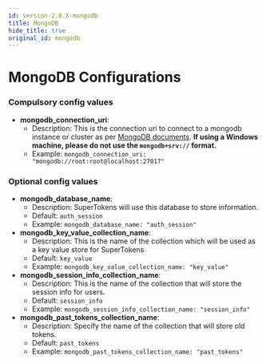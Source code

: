 ```yaml
---
id: version-2.0.X-mongodb
title: MongoDB
hide_title: true
original_id: mongodb
---
```


# MongoDB Configurations

### Compulsory config values
- **mongodb_connection_uri**: 
    - Description: This is the connection uri to connect to a mongodb instance or cluster as per [MongoDB documents](https://docs.mongodb.com/manual/reference/connection-string/). **If using a Windows machine, please do not use the `mongodb+srv://` format.**
    - Example: ```mongodb_connection_uri: "mongodb://root:root@localhost:27017"```

### Optional config values
- **mongodb_database_name**:
    - Description: SuperTokens will use this database to store information.
    - Default: ```auth_session```
    - Example: ```mongodb_database_name: "auth_session"```
- **mongodb_key_value_collection_name**:
    - Description: This is the name of the collection which will be used as a key value store for SuperTokens
    - Default: ```key_value```
    - Example: ```mongodb_key_value_collection_name: "key_value"```
- **mongodb_session_info_collection_name**:
    - Description: This is the name of the collection that will store the session info for users.
    - Default: ```session_info```
    - Example: ```mongodb_session_info_collection_name: "session_info"```
- **mongodb_past_tokens_collection_name**:
    - Description: Specify the name of the collection that will store old tokens.
    - Default: ```past_tokens```
    - Example: ```mongodb_past_tokens_collection_name: "past_tokens"```